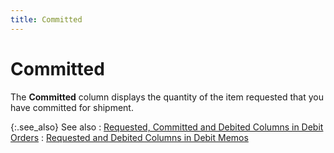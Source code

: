 ```yaml
---
title: Committed
---
```


# Committed


The **Committed** column displays the quantity of the item requested that you have committed for shipment.


{:.see_also}
See also
: [Requested, Committed and Debited Columns in Debit Orders]({{site.pp_baseurl}}/return-proc/doc-prof/contents/item-info/other-item-details/requested_committed_and_debited_columns_in_debit_orders.html)
: [Requested and Debited Columns in Debit Memos]({{site.pp_baseurl}}/return-proc/doc-prof/contents/item-info/other-item-details/requested_and_debited_columns_in_debit_memos.html)

